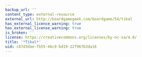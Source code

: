 ```yaml
---
backup_url: ''
content_type: external-resource
external_url: http://boardgamegeek.com/boardgame/54/tikal
has_external_licence_warning: true
has_external_license_warning: true
is_broken: ''
license: https://creativecommons.org/licenses/by-nc-sa/4.0/
title: '*Tikal*'
uid: c67d3dae-fb55-46c9-bd19-22f967b3da16
---
```

